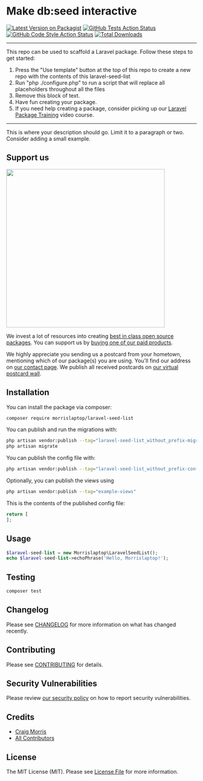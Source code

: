 # Make db:seed interactive

[![Latest Version on Packagist](https://img.shields.io/packagist/v/morrislaptop/laravel-seed-list.svg?style=flat-square)](https://packagist.org/packages/morrislaptop/laravel-seed-list)
[![GitHub Tests Action Status](https://img.shields.io/github/workflow/status/morrislaptop/laravel-seed-list/run-tests?label=tests)](https://github.com/morrislaptop/laravel-seed-list/actions?query=workflow%3Arun-tests+branch%3Amain)
[![GitHub Code Style Action Status](https://img.shields.io/github/workflow/status/morrislaptop/laravel-seed-list/Check%20&%20fix%20styling?label=code%20style)](https://github.com/morrislaptop/laravel-seed-list/actions?query=workflow%3A"Check+%26+fix+styling"+branch%3Amain)
[![Total Downloads](https://img.shields.io/packagist/dt/morrislaptop/laravel-seed-list.svg?style=flat-square)](https://packagist.org/packages/morrislaptop/laravel-seed-list)

---
This repo can be used to scaffold a Laravel package. Follow these steps to get started:

1. Press the "Use template" button at the top of this repo to create a new repo with the contents of this laravel-seed-list
2. Run "php ./configure.php" to run a script that will replace all placeholders throughout all the files
3. Remove this block of text.
4. Have fun creating your package.
5. If you need help creating a package, consider picking up our <a href="https://laravelpackage.training">Laravel Package Training</a> video course.
---

This is where your description should go. Limit it to a paragraph or two. Consider adding a small example.

## Support us

[<img src="https://github-ads.s3.eu-central-1.amazonaws.com/laravel-seed-list.jpg?t=1" width="419px" />](https://spatie.be/github-ad-click/laravel-seed-list)

We invest a lot of resources into creating [best in class open source packages](https://spatie.be/open-source). You can support us by [buying one of our paid products](https://spatie.be/open-source/support-us).

We highly appreciate you sending us a postcard from your hometown, mentioning which of our package(s) you are using. You'll find our address on [our contact page](https://spatie.be/about-us). We publish all received postcards on [our virtual postcard wall](https://spatie.be/open-source/postcards).

## Installation

You can install the package via composer:

```bash
composer require morrislaptop/laravel-seed-list
```

You can publish and run the migrations with:

```bash
php artisan vendor:publish --tag="laravel-seed-list_without_prefix-migrations"
php artisan migrate
```

You can publish the config file with:
```bash
php artisan vendor:publish --tag="laravel-seed-list_without_prefix-config"
```

Optionally, you can publish the views using

```bash
php artisan vendor:publish --tag="example-views"
```

This is the contents of the published config file:

```php
return [
];
```

## Usage

```php
$laravel-seed-list = new Morrislaptop\LaravelSeedList();
echo $laravel-seed-list->echoPhrase('Hello, Morrislaptop!');
```

## Testing

```bash
composer test
```

## Changelog

Please see [CHANGELOG](CHANGELOG.md) for more information on what has changed recently.

## Contributing

Please see [CONTRIBUTING](.github/CONTRIBUTING.md) for details.

## Security Vulnerabilities

Please review [our security policy](../../security/policy) on how to report security vulnerabilities.

## Credits

- [Craig Morris](https://github.com/morrislaptop)
- [All Contributors](../../contributors)

## License

The MIT License (MIT). Please see [License File](LICENSE.md) for more information.
